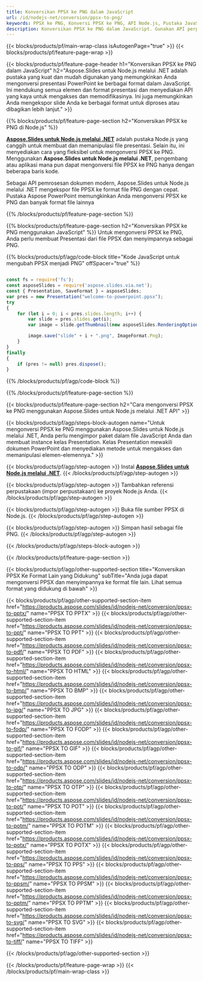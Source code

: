 ```yaml
---
title: Konversikan PPSX ke PNG dalam JavaScript
url: /id/nodejs-net/conversion/ppsx-to-png/
keywords: PPSX ke PNG, Konversi PPSX ke PNG, API Node.js, Pustaka JavaScript, PPSX, PNG
description: Konversikan PPSX ke PNG dalam JavaScript. Gunakan API perpustakaan Node.js untuk mengonversi file PPSX ke PNG
---
```


{{< blocks/products/pf/main-wrap-class isAutogenPage="true" >}}
{{< blocks/products/pf/feature-page-wrap >}}

{{< blocks/products/pf/feature-page-header h1="Konversikan PPSX ke PNG dalam JavaScript" h2="Aspose.Slides untuk Node.js melalui .NET adalah pustaka yang kuat dan mudah digunakan yang memungkinkan Anda mengonversi presentasi PowerPoint ke berbagai format dalam JavaScript. Ini mendukung semua elemen dan format presentasi dan menyediakan API yang kaya untuk mengakses dan memodifikasinya. Ini juga memungkinkan Anda mengekspor slide Anda ke berbagai format untuk diproses atau dibagikan lebih lanjut." >}}

{{% blocks/products/pf/feature-page-section h2="Konversikan PPSX ke PNG di Node.js" %}}

[**Aspose.Slides untuk Node.js melalui .NET**](https://products.aspose.com/slides/id/nodejs-net/) adalah pustaka Node.js yang canggih untuk membuat dan memanipulasi file presentasi. Selain itu, ini menyediakan cara yang fleksibel untuk mengonversi PPSX ke PNG. Menggunakan **Aspose.Slides untuk Node.js melalui .NET**, pengembang atau aplikasi mana pun dapat mengonversi file PPSX ke PNG hanya dengan beberapa baris kode.

Sebagai API pemrosesan dokumen modern, Aspose.Slides untuk Node.js melalui .NET mengekspor file PPSX ke format file PNG dengan cepat. Pustaka Aspose PowerPoint memungkinkan Anda mengonversi PPSX ke PNG dan banyak format file lainnya

{{% /blocks/products/pf/feature-page-section %}}

{{% blocks/products/pf/feature-page-section  h2="Konversikan PPSX ke PNG menggunakan JavaScript" %}}
Untuk mengonversi PPSX ke PNG, Anda perlu membuat Presentasi dari file PPSX dan menyimpannya sebagai PNG.

{{% blocks/products/pf/agp/code-block title="Kode JavaScript untuk mengubah PPSX menjadi PNG" offSpacer="true" %}}

```javascript

const fs = require('fs');
const asposeSlides = require('aspose.slides.via.net');
const { Presentation, SaveFormat } = asposeSlides;
var pres = new Presentation("welcome-to-powerpoint.ppsx");
try
{
    for (let i = 0; i < pres.slides.length; i++) {
        var slide = pres.slides.get(i);
        var image = slide.getThumbnail(new asposeSlides.RenderingOptions(), { width: 1080, height: 960 });

        image.save("slide" + i + ".png", ImageFormat.Png); 
    }
}
finally
{
    if (pres != null) pres.dispose();
}
```


{{% /blocks/products/pf/agp/code-block %}}

{{% /blocks/products/pf/feature-page-section %}}

{{< blocks/products/pf/feature-page-section  h2="Cara mengonversi PPSX ke PNG menggunakan Aspose.Slides untuk Node.js melalui .NET API" >}}

{{< blocks/products/pf/agp/steps-block-autogen name="Untuk mengonversi PPSX ke PNG menggunakan Aspose.Slides untuk Node.js melalui .NET, Anda perlu mengimpor paket dalam file JavaScript Anda dan membuat instance kelas Presentation. Kelas Presentation mewakili dokumen PowerPoint dan menyediakan metode untuk mengakses dan memanipulasi elemen-elemennya." >}}

{{< blocks/products/pf/agp/step-autogen >}}
Instal [**Aspose.Slides untuk Node.js melalui .NET**](https://products.aspose.com/slides/id/nodejs-net/).
{{< /blocks/products/pf/agp/step-autogen >}}

{{< blocks/products/pf/agp/step-autogen >}}
Tambahkan referensi perpustakaan (impor perpustakaan) ke proyek Node.js Anda.
{{< /blocks/products/pf/agp/step-autogen >}}

{{< blocks/products/pf/agp/step-autogen >}}
Buka file sumber PPSX di Node.js.
{{< /blocks/products/pf/agp/step-autogen >}}

{{< blocks/products/pf/agp/step-autogen >}}
Simpan hasil sebagai file PNG.
{{< /blocks/products/pf/agp/step-autogen >}}

{{< /blocks/products/pf/agp/steps-block-autogen >}}

{{< /blocks/products/pf/feature-page-section >}}

{{< blocks/products/pf/agp/other-supported-section title="Konversikan PPSX Ke Format Lain yang Didukung" subTitle="Anda juga dapat mengonversi PPSX dan menyimpannya ke format file lain. Lihat semua format yang didukung di bawah" >}}

{{< blocks/products/pf/agp/other-supported-section-item href="https://products.aspose.com/slides/id/nodejs-net/conversion/ppsx-to-pptx/" name="PPSX TO PPTX" >}}
{{< blocks/products/pf/agp/other-supported-section-item href="https://products.aspose.com/slides/id/nodejs-net/conversion/ppsx-to-ppt/" name="PPSX TO PPT" >}}
{{< blocks/products/pf/agp/other-supported-section-item href="https://products.aspose.com/slides/id/nodejs-net/conversion/ppsx-to-pdf/" name="PPSX TO PDF" >}}
{{< blocks/products/pf/agp/other-supported-section-item href="https://products.aspose.com/slides/id/nodejs-net/conversion/ppsx-to-html/" name="PPSX TO HTML" >}}
{{< blocks/products/pf/agp/other-supported-section-item href="https://products.aspose.com/slides/id/nodejs-net/conversion/ppsx-to-bmp/" name="PPSX TO BMP" >}}
{{< blocks/products/pf/agp/other-supported-section-item href="https://products.aspose.com/slides/id/nodejs-net/conversion/ppsx-to-jpg/" name="PPSX TO JPG" >}}
{{< blocks/products/pf/agp/other-supported-section-item href="https://products.aspose.com/slides/id/nodejs-net/conversion/ppsx-to-fodp/" name="PPSX TO FODP" >}}
{{< blocks/products/pf/agp/other-supported-section-item href="https://products.aspose.com/slides/id/nodejs-net/conversion/ppsx-to-gif/" name="PPSX TO GIF" >}}
{{< blocks/products/pf/agp/other-supported-section-item href="https://products.aspose.com/slides/id/nodejs-net/conversion/ppsx-to-odp/" name="PPSX TO ODP" >}}
{{< blocks/products/pf/agp/other-supported-section-item href="https://products.aspose.com/slides/id/nodejs-net/conversion/ppsx-to-otp/" name="PPSX TO OTP" >}}
{{< blocks/products/pf/agp/other-supported-section-item href="https://products.aspose.com/slides/id/nodejs-net/conversion/ppsx-to-pot/" name="PPSX TO POT" >}}
{{< blocks/products/pf/agp/other-supported-section-item href="https://products.aspose.com/slides/id/nodejs-net/conversion/ppsx-to-potm/" name="PPSX TO POTM" >}}
{{< blocks/products/pf/agp/other-supported-section-item href="https://products.aspose.com/slides/id/nodejs-net/conversion/ppsx-to-potx/" name="PPSX TO POTX" >}}
{{< blocks/products/pf/agp/other-supported-section-item href="https://products.aspose.com/slides/id/nodejs-net/conversion/ppsx-to-pps/" name="PPSX TO PPS" >}}
{{< blocks/products/pf/agp/other-supported-section-item href="https://products.aspose.com/slides/id/nodejs-net/conversion/ppsx-to-ppsm/" name="PPSX TO PPSM" >}}
{{< blocks/products/pf/agp/other-supported-section-item href="https://products.aspose.com/slides/id/nodejs-net/conversion/ppsx-to-pptm/" name="PPSX TO PPTM" >}}
{{< blocks/products/pf/agp/other-supported-section-item href="https://products.aspose.com/slides/id/nodejs-net/conversion/ppsx-to-svg/" name="PPSX TO SVG" >}}
{{< blocks/products/pf/agp/other-supported-section-item href="https://products.aspose.com/slides/id/nodejs-net/conversion/ppsx-to-tiff/" name="PPSX TO TIFF" >}}


{{< /blocks/products/pf/agp/other-supported-section >}}

{{< /blocks/products/pf/feature-page-wrap >}}
{{< /blocks/products/pf/main-wrap-class >}}